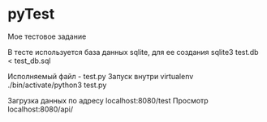 # pyTest
Мое тестовое задание

 В тесте используется база данных sqlite, для ее создания
 sqlite3 test.db < test_db.sql

 Исполняемый файл - test.py
 Запуск внутри virtualenv
 ./bin/activate/python3 test.py

 Загрузка данных по адресу localhost:8080/test
 Просмотр localhost:8080/api/<id>

